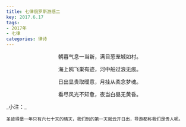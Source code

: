 ```yaml
---
title: 七律俄罗斯游感二
key: 2017.6.17
tags: 
- 2017年 
- 七律
categories: 律诗
---
```


<p align="center">朝暮气息一当新，满目葱茏城如村。
</p>
<p align="center">海上鸥飞巣有迹，河中船过浪无痕。
</p>
<p align="center">日出显贵取暖意，月挂从柔念梦魂。
</p>
<p align="center">看尽风光不知惫，夜当白昼无黄昏。
</p>
_小注：_

```
圣彼得堡一年只有六七十天的晴天，我们到的第一天就云开日出，导游都称我们是贵人呢。
```